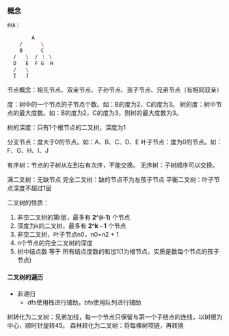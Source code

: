 ### 概念
```sh
树A：

        A
    /      \
    B      C
  /   \  / ｜ \
  D   E  F G  H
  /   \
  I   J
```

节点概念：祖先节点、双亲节点、子孙节点、孩子节点、兄弟节点（有相同双亲）

度：树中的一个节点的子节点个数。如：B的度为2，C的度为3。
树的度：树中节点的最大度数。如：B的度为2，C的度为3，则树的最大度数为3。

树的深度：只有1个根节点的二叉树，深度为1

分支节点：度大于0的节点。如：A、B、C、D、E
叶子节点：度为0的节点。如：F、G、H、I、J

有序树：节点的子树从左到右有次序，不能交换。
无序树：子树顺序可以交换。

满二叉树：无缺节点
完全二叉树：缺的节点不为左孩子节点
平衡二叉树：叶子节点深度不超过1层

二叉树的性质：
1. 非空二叉树的第i层，最多有 **2^(i-1)** 个节点
2. 深度为k的二叉树，最多有 **2^k - 1** 个节点
3. 非空二叉树，叶子节点n0，n0=n2 + 1
4. n个节点的完全二叉树的深度
5. 树中结点数 等于 所有结点度数的和加1(1为根节点，实质是数每个节点的孩子节点)

#### 二叉树的遍历
- 非递归
  - dfs使用栈进行辅助，bfs使用队列进行辅助

树转化为二叉树：兄弟加线，每一个节点只保留与第一个子结点的连线，以树根为中心，顺时针旋转45。
森林转化为二叉树：将每棵树项链，再转换
